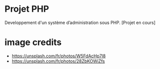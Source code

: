 # Projet PHP
Developpement d'un système d’administration sous PHP.
[Projet en cours]

# image credits
* https://unsplash.com/fr/photos/W5FdAcHp7l8
* https://unsplash.com/fr/photos/28ZbKOWiZfs
 
